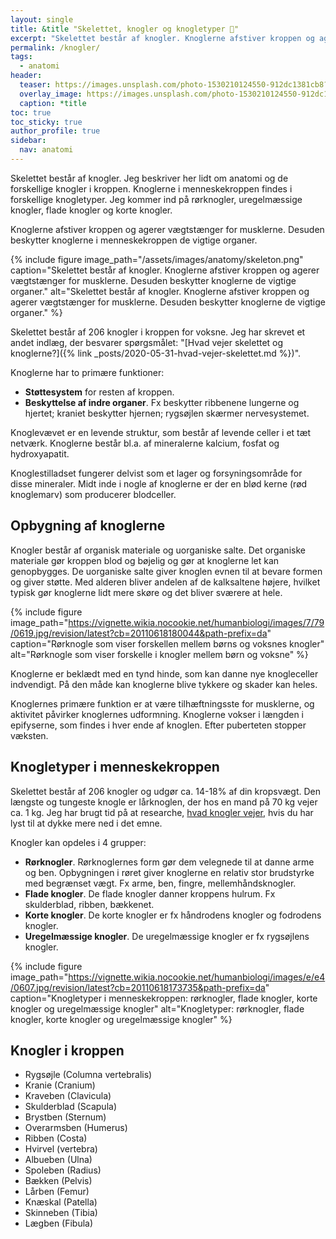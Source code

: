 ```yaml
---
layout: single
title: &title "Skelettet, knogler og knogletyper 🦴"
excerpt: "Skelettet består af knogler. Knoglerne afstiver kroppen og agerer vægtstænger for musklerne, så kroppen kan bevæge sig. Knoglerne opdeles i forskellige knogletyper."
permalink: /knogler/
tags:
  - anatomi
header:
  teaser: https://images.unsplash.com/photo-1530210124550-912dc1381cb8?ixlib=rb-1.2.1&ixid=eyJhcHBfaWQiOjEyMDd9&auto=format&fit=crop&w=400&q=80
  overlay_image: https://images.unsplash.com/photo-1530210124550-912dc1381cb8?ixlib=rb-1.2.1&ixid=eyJhcHBfaWQiOjEyMDd9&auto=format&fit=crop&w=1950&q=80
  caption: *title
toc: true
toc_sticky: true
author_profile: true
sidebar:
  nav: anatomi
---
```


Skelettet består af knogler. Jeg beskriver her lidt om anatomi og de forskellige knogler i kroppen. Knoglerne i menneskekroppen findes i forskellige knogletyper. Jeg kommer ind på rørknogler, uregelmæssige knogler, flade knogler og korte knogler. 

Knoglerne afstiver kroppen og agerer vægtstænger for musklerne. Desuden beskytter knoglerne i menneskekroppen de vigtige organer.

{% include figure image_path="/assets/images/anatomy/skeleton.png" caption="Skelettet består af knogler. Knoglerne afstiver kroppen og agerer vægtstænger for musklerne. Desuden beskytter knoglerne de vigtige organer." alt="Skelettet består af knogler. Knoglerne afstiver kroppen og agerer vægtstænger for musklerne. Desuden beskytter knoglerne de vigtige organer." %}

Skelettet består af 206 knogler i kroppen for voksne. Jeg har skrevet et andet indlæg, der besvarer spørgsmålet: "[Hvad vejer skelettet og knoglerne?]({% link _posts/2020-05-31-hvad-vejer-skelettet.md %})".

Knoglerne har to primære funktioner:

- **Støttesystem** for resten af kroppen.
- **Beskyttelse af indre organer**. Fx beskytter ribbenene lungerne og hjertet; kraniet beskytter hjernen; rygsøjlen skærmer nervesystemet.

Knoglevævet er en levende struktur, som består af levende celler i et tæt netværk. Knoglerne består bl.a. af mineralerne kalcium, fosfat og hydroxyapatit.

Knoglestilladset fungerer delvist som et lager og forsyningsområde for disse mineraler. Midt inde i nogle af knoglerne er der en blød kerne (rød knoglemarv) som producerer blodceller.

## Opbygning af knoglerne

Knogler består af organisk materiale og uorganiske salte. Det organiske materiale gør kroppen blod og bøjelig og gør at knoglerne let kan genopbygges. De uorganiske salte giver knoglen evnen til at bevare formen og giver støtte. Med alderen bliver andelen af de kalksaltene højere, hvilket typisk gør knoglerne lidt mere skøre og det bliver sværere at hele.

{% include figure image_path="https://vignette.wikia.nocookie.net/humanbiologi/images/7/79/0619.jpg/revision/latest?cb=20110618180044&path-prefix=da" caption="Rørknogle som viser forskellen mellem børns og voksnes knogler" alt="Rørknogle som viser forskelle i knogler mellem børn og voksne" %}

Knoglerne er beklædt med en tynd hinde, som kan danne nye knogleceller indvendigt. På den måde kan knoglerne blive tykkere og skader kan heles.

Knoglernes primære funktion er at være tilhæftningsste for musklerne, og aktivitet påvirker knoglernes udformning. Knoglerne vokser i længden i epifyserne, som findes i hver ende af knoglen. Efter puberteten stopper væksten.

## Knogletyper i menneskekroppen

Skelettet består af 206 knogler og udgør ca. 14-18% af din kropsvægt. Den længste og tungeste knogle er lårknoglen, der hos en mand på 70 kg vejer ca. 1 kg. Jeg har brugt tid på at researche, [hvad knogler vejer](/hvad-vejer-skelettet/), hvis du har lyst til at dykke mere ned i det emne.

Knogler kan opdeles i 4 grupper:

- **Rørknogler**. Rørknoglernes form gør dem velegnede til at danne arme og ben. Opbygningen i røret giver knoglerne en relativ stor brudstyrke med begrænset vægt. Fx arme, ben, fingre, mellemhåndsknogler.
- **Flade knogler**. De flade knogler danner kroppens hulrum. Fx skulderblad, ribben, bækkenet.
- **Korte knogler**. De korte knogler er fx håndrodens knogler og fodrodens knogler.
- **Uregelmæssige knogler**. De uregelmæssige knogler er fx rygsøjlens knogler.

{% include figure image_path="https://vignette.wikia.nocookie.net/humanbiologi/images/e/e4/0607.jpg/revision/latest?cb=20110618173735&path-prefix=da" caption="Knogletyper i menneskekroppen: rørknogler, flade knogler, korte knogler og uregelmæssige knogler" alt="Knogletyper: rørknogler, flade knogler, korte knogler og uregelmæssige knogler" %}

## Knogler i kroppen

- Rygsøjle (Columna vertebralis)
- Kranie (Cranium)
- Kraveben (Clavicula)
- Skulderblad (Scapula)
- Brystben (Sternum)
- Overarmsben (Humerus)
- Ribben (Costa)
- Hvirvel (vertebra)
- Albueben (Ulna)
- Spoleben (Radius)
- Bækken (Pelvis)
- Lårben (Femur)
- Knæskal (Patella)
- Skinneben (Tibia)
- Lægben (Fibula)
